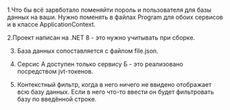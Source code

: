 1.Что бы всё зарвботало поменяйти пороль и пользователя для базы данных на ваши. Нужно поменять в файлах Program для обоих сервисов и в классе ApplicationContext.

2.Проект написан на .NET 8 - это нужно учитывать при сборке.

3. База данных сопоставляется с файлом file.json.

4. Серсис А доступен только сервису Б - это реализовано посредством jvt-токенов.

5. Контекстный фильтр, когда в него ничего не ввидено отображает всю базу данных. Если в него что-то ввести он будет фильтровать базу по введённой строке.


